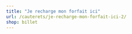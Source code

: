 ```yaml
---
title: "Je recharge mon forfait ici"
url: /cauterets/je-recharge-mon-forfait-ici-2/
shop: billet
---
```

